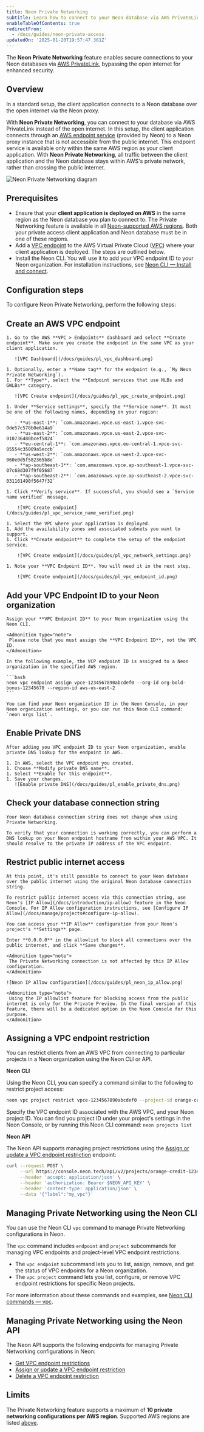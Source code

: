 ```yaml
---
title: Neon Private Networking
subtitle: Learn how to connect to your Neon database via AWS PrivateLink
enableTableOfContents: true
redirectFrom:
  - /docs/guides/neon-private-access
updatedOn: '2025-01-20T19:57:47.361Z'
---
```


The **Neon Private Networking** feature enables secure connections to your Neon databases via [AWS PrivateLink](https://docs.aws.amazon.com/vpc/latest/privatelink/concepts.html), bypassing the open internet for enhanced security.

## Overview

In a standard setup, the client application connects to a Neon database over the open internet via the Neon proxy.

With **Neon Private Networking**, you can connect to your database via AWS PrivateLink instead of the open internet. In this setup, the client application connects through an [AWS endpoint service](https://docs.aws.amazon.com/vpc/latest/privatelink/configure-endpoint-service.html) (provided by Neon) to a Neon proxy instance that is not accessible from the public internet. This endpoint service is available only within the same AWS region as your client application. With **Neon Private Networking**, all traffic between the client application and the Neon database stays within AWS's private network, rather than crossing the public internet.

![Neon Private Networking diagram](/docs/guides/neon_private_access.jpg)

## Prerequisites

- Ensure that your **client application is deployed on AWS** in the same region as the Neon database you plan to connect to. The Private Networking feature is available in all [Neon-supported AWS regions](/docs/introduction/regions#aws-regions). Both your private access client application and Neon database must be in one of these regions.
- Add a [VPC endpoint](https://docs.aws.amazon.com/vpc/latest/privatelink/concepts.html#concepts-vpc-endpoints) to the AWS Virtual Private Cloud ([VPC](https://docs.aws.amazon.com/vpc/latest/userguide/what-is-amazon-vpc.html)) where your client application is deployed. The steps are outlined below.
- Install the Neon CLI. You will use it to add your VPC endpoint ID to your Neon organization. For installation instructions, see [Neon CLI — Install and connect](/docs/reference/cli-install).

## Configuration steps

To configure Neon Private Networking, perform the following steps:

<Steps>

## Create an AWS VPC endpoint

    1. Go to the AWS **VPC > Endpoints** dashboard and select **Create endpoint**. Make sure you create the endpoint in the same VPC as your client application.

       ![VPC Dashboard](/docs/guides/pl_vpc_dashboard.png)

    1. Optionally, enter a **Name tag** for the endpoint (e.g., `My Neon Private Networking`).
    1. For **Type**, select the **Endpoint services that use NLBs and GWLBs** category.

       ![VPC Create endpoint](/docs/guides/pl_vpc_create_endpoint.png)

    1. Under **Service settings**, specify the **Service name**. It must be one of the following names, depending on your region:

       - **us-east-1**: `com.amazonaws.vpce.us-east-1.vpce-svc-0de57c578b0e614a9`
       - **us-east-2**: `com.amazonaws.vpce.us-east-2.vpce-svc-010736480bcef5824`
       - **eu-central-1**: `com.amazonaws.vpce.eu-central-1.vpce-svc-05554c35009a5eccb`
       - **us-west-2**: `com.amazonaws.vpce.us-west-2.vpce-svc-060e0d5f582365b8e`
       - **ap-southeast-1**: `com.amazonaws.vpce.ap-southeast-1.vpce-svc-07c68d307f9f05687`
       - **ap-southeast-2**: `com.amazonaws.vpce.ap-southeast-2.vpce-svc-031161490f5647f32`

    1. Click **Verify service**. If successful, you should see a `Service name verified` message.

        ![VPC Create endpoint](/docs/guides/pl_vpc_service_name_verified.png)

    1. Select the VPC where your application is deployed.
    1. Add the availability zones and associated subnets you want to support.
    1. Click **Create endpoint** to complete the setup of the endpoint service.

        ![VPC Create endpoint](/docs/guides/pl_vpc_network_settings.png)

    1. Note your **VPC Endpoint ID**. You will need it in the next step.

        ![VPC Create endpoint](/docs/guides/pl_vpc_endpoint_id.png)

## Add your VPC Endpoint ID to your Neon organization

    Assign your **VPC Endpoint ID** to your Neon organization using the Neon CLI.

    <Admonition type="note">
     Please note that you must assign the **VPC Endpoint ID**, not the VPC ID.
    </Admonition>

    In the following example, the VCP endpoint ID is assigned to a Neon organization in the specified AWS region.

    ```bash
    neon vpc endpoint assign vpce-1234567890abcdef0 --org-id org-bold-bonus-12345678 --region-id aws-us-east-2
    ```

    You can find your Neon organization ID in the Neon Console, in your Neon organization settings, or you can run this Neon CLI command: `neon orgs list`.

## Enable Private DNS

    After adding you VPC endpoint ID to your Neon organization, enable private DNS lookup for the endpoint in AWS.

    1. In AWS, select the VPC endpoint you created.
    1. Choose **Modify private DNS name**.
    1. Select **Enable for this endpoint**.
    1. Save your changes.
       ![Enable private DNS](/docs/guides/pl_enable_private_dns.png)

## Check your database connection string

    Your Neon database connection string does not change when using Private Networking.

    To verify that your connection is working correctly, you can perform a DNS lookup on your Neon endpoint hostname from within your AWS VPC. It should resolve to the private IP address of the VPC endpoint.

## Restrict public internet access

    At this point, it's still possible to connect to your Neon database over the public internet using the original Neon database connection string.

    To restrict public internet access via this connection string, use Neon's [IP Allow](/docs/introduction/ip-allow) feature in the Neon Console. For IP Allow configuration instructions, see [Configure IP Allow](/docs/manage/projects#configure-ip-allow).

    You can access your **IP Allow** configuration from your Neon's project's **Settings** page.

    Enter **0.0.0.0** in the allowlist to block all connections over the public internet, and click **Save changes**.

    <Admonition type="note">
     The Private Networking connection is not affected by this IP Allow configuration.
    </Admonition>

    ![Neon IP Allow configuration](/docs/guides/pl_neon_ip_allow.png)

    <Admonition type="note">
     Using the IP allowlist feature for blocking access from the public internet is only for the Private Preview. In the final version of this feature, there will be a dedicated option in the Neon Console for this purpose.
    </Admonition>

</Steps>

## Assigning a VPC endpoint restriction

You can restrict clients from an AWS VPC from connecting to particular projects in a Neon organization using the Neon CLI or API.

**Neon CLI**

Using the Neon CLI, you can specify a command similar to the following to restrict project access:

```bash
neon vpc project restrict vpce-1234567890abcdef0 --project-id orange-credit-12345678
```

Specify the VPC endpoint ID associated with the AWS VPC, and your Neon project ID. You can find you project ID under your project's settings in the Neon Console, or by running this Neon CLI command: `neon projects list`

**Neon API**

The Neon API supports managing project restrictions using the [Assign or update a VPC endpoint restriction](https://api-docs.neon.tech/reference/assignprojectvpcendpoint) endpoint:

```bash
curl --request POST \
     --url https://console.neon.tech/api/v2/projects/orange-credit-12345678/vpc_endpoints/vpce-1234567890abcdef0 \
     --header 'accept: application/json' \
     --header 'authorization: Bearer $NEON_API_KEY' \
     --header 'content-type: application/json' \
     --data '{"label":"my_vpc"}'
```

## Managing Private Networking using the Neon CLI

You can use the Neon CLI `vpc` command to manage Private Networking configurations in Neon.

The `vpc` command includes `endpoint` and `project` subcommands for managing VPC endpoints and project-level VPC endpoint restrictions.

- The `vpc endpoint` subcommand lets you to list, assign, remove, and get the status of VPC endpoints for a Neon organization.
- The `vpc project` command lets you list, configure, or remove VPC endpoint restrictions for specific Neon projects.

For more information about these commands and examples, see [Neon CLI commands — vpc](/docs/reference/cli-vpc).

## Managing Private Networking using the Neon API

The Neon API supports the following endpoints for managing Private Networking configurations in Neon:

- [Get VPC endpoint restrictions](https://api-docs.neon.tech/reference/listprojectvpcendpoints)
- [Assign or update a VPC endpoint restriction](https://api-docs.neon.tech/reference/assignprojectvpcendpoint)
- [Delete a VPC endpoint restriction](https://api-docs.neon.tech/reference/deleteprojectvpcendpoint)

## Limits

The Private Networking feature supports a maximum of **10 private networking configurations per AWS region**. Supported AWS regions are listed [above](#create-an-aws-vpc-endpoint).

<NeedHelp />
